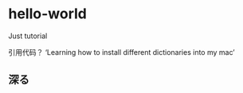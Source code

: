 # hello-world 
Just tutorial 

引用代码？
‘Learning how to install different dictionaries into my mac’


## 深る
